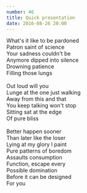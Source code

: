 ```yaml
---
number: 46
title: Quick presentation
date: 2016-08-26 20:00
---
```


What's it like to be pardoned<br>
Patron saint of science<br>
Your sadness couldn't be<br>
Anymore dipped into silence<br>
Drowning patience<br>
Filling those lungs<br>
<br>
Out loud will you<br>
Lunge at the one just walking<br>
Away from this and that<br>
You keep talking won't stop<br>
Sitting sat at the edge<br>
Of pure bliss<br>
<br>
Better happen sooner<br>
Than later like the loser<br>
Lying at my glory l paint<br>
Pure patterns of boredom<br>
Assaults consumption<br>
Function, escape every<br>
Possible domination<br>
Before it can be designed<br>
For you<br>